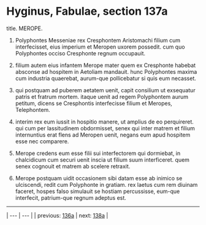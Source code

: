 # Hyginus, Fabulae, section 137a

title. MEROPE.



1. Polyphontes Messeniae rex Cresphontem Aristomachi filium cum interfecisset, eius imperium et Meropen uxorem possedit. cum quo Polyphontes occiso Cresphonte regnum occupauit.



2. filium autem eius infantem Merope mater quem ex Cresphonte habebat absconse ad hospitem in Aetoliam mandauit. hunc Polyphontes maxima cum industria quaerebat, aurum-que pollicebatur si quis eum necasset.



3. qui postquam ad puberem aetatem uenit, capit consilium ut exsequatur patris et fratrum mortem. itaque uenit ad regem Polyphontem aurum petitum, dicens se Cresphontis interfecisse filium et Meropes, Telephontem.



4. interim rex eum iussit in hospitio manere, ut amplius de eo perquireret. qui cum per lassitudinem obdormisset, senex qui inter matrem et filium internuntius erat flens ad Meropen uenit, negans eum apud hospitem esse nec comparere.



5. Merope credens eum esse filii sui interfectorem qui dormiebat, in chalcidicum cum securi uenit inscia ut filium suum interficeret. quem senex cognouit et matrem ab scelere retraxit.



6. Merope postquam uidit occasionem sibi datam esse ab inimico se ulciscendi, redit cum Polyphonte in gratiam. rex laetus cum rem diuinam faceret, hospes falso simulauit se hostiam percussisse, eum-que interfecit, patrium-que regnum adeptus est.



---

| --- | --- |
| previous: [136a](../136a/) | next: [138a](../138a/) |
